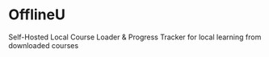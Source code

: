 # OfflineU
Self-Hosted Local Course Loader &amp; Progress Tracker for local learning from downloaded courses
